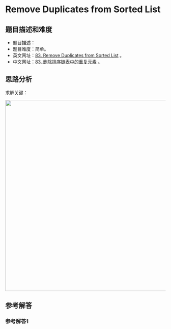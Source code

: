 # Remove Duplicates from Sorted List

## 题目描述和难度
+ 题目描述：
+ 题目难度：简单。
+ 英文网址：[83. Remove Duplicates from Sorted List](https://leetcode.com/problems/remove-duplicates-from-sorted-list/description/)  。
+ 中文网址：[83. 删除排序链表中的重复元素](https://leetcode-cn.com/problems/remove-duplicates-from-sorted-list/description/)  。
## 思路分析
求解关键：

<img src="https://liweiwei1419.github.io/images/leetcode-solution/" width="600">

## 参考解答
### 参考解答1

```java

```